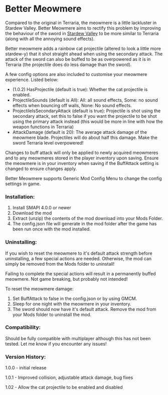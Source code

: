 # Better Meowmere #

Compared to the original in Terraria, the meowmere is a little lackluster in Stardew Valley. Better Meowmere aims to rectify this problem by improving the behaviour of the sword in [Stardew Valley](https://www.stardewvalley.net/) to be more similar to Terraria (along with all the annoying sound effects).

Better meowmere adds a rainbow cat projectile (altered to look a little more stardew-y) that it shot straight ahead when using the secondary attack. The attack of the sword can also be buffed to be as overpowered as it is in Terraria (the projectile does do less damage than the sword).

A few config options are also included to customise your meowmere experience. Listed below:

- (1.0.2) HasProjectile (default is true): Whether the cat projectile is enabled.
- ProjectileSounds (default is All): All: all sound effects, Some: no sound effects when bouncing off walls, None: No sound effects.
- ProjectileIsSecondaryAttack (default is true): Projectile is shot using the secondary attack, set this to false if you want the projectile to be shot using the primary attack instead (this would be more in line with how the weapon functions in Terraria)
- AttackDamage (default is 20): The average attack damage of the meowmere blade. Projectiles will do about half this damage. Make the sword Terraria level overpowered!

Changes to buff attack will only be applied to newly acquired meowmeres and to any meowmeres stored in the player inventory upon saving. Ensure the meowmere is in your inventory when saving if the BuffAttack setting is changed to ensure changes apply.

Better Meowmere supports Generic Mod Config Menu to change the config settings in game.

### Installation: ###

1. Install SMAPI 4.0.0 or newer
2. Download the mod
3. Extract (unzip) the contents of the mod download into your Mods Folder.
4. The config.json file will generate in the mod folder after the game has been run once with the mod installed.

### Uninstalling: ###

If you wish to reset the meowmere to it's default attack strength before uninstalling, a few special actions are needed. Otherwise, the mod can simply be removed from the Mods folder to uninstall!

Failing to complete the special actions will result in a permanently buffed meowmere. Not game breaking, but probably not intended!

To reset the meowmere damage:

1. Set BuffAttack to false in the config.json or by using GMCM.
2. Sleep for one night with the meowmere in your inventory.
3. The sword should now have it's default attack. Remove the mod from your Mods folder to uninstall the mod.

### Compatibility: ###

Should be fully compatible with multiplayer although this has not been tested. Let me know if you encounter any issues!

### Version History: ###
1.0.0 - initial release

1.0.1 - Improved collision, adjustable attack damage, bug fixes

1.02 - Allow the cat projectile to be enabled and disabled
